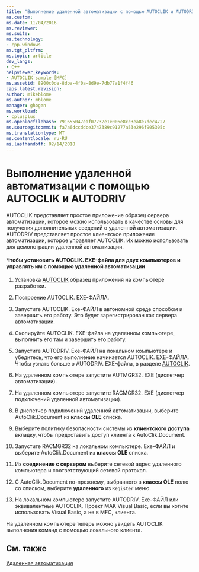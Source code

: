 ```yaml
---
title: "Выполнение удаленной автоматизации с помощью AUTOCLIK и AUTODRIV | Документы Microsoft"
ms.custom: 
ms.date: 11/04/2016
ms.reviewer: 
ms.suite: 
ms.technology:
- cpp-windows
ms.tgt_pltfrm: 
ms.topic: article
dev_langs:
- C++
helpviewer_keywords:
- AUTOCLIK sample [MFC]
ms.assetid: 8900c0de-8dba-4f0a-8d9e-7db77a1f4f46
caps.latest.revision: 
author: mikeblome
ms.author: mblome
manager: ghogen
ms.workload:
- cplusplus
ms.openlocfilehash: 791655047eaf07732e1e006e8cc3ea8e7dec4727
ms.sourcegitcommit: fa7a6dccddce3747389c91277a53e296f905305c
ms.translationtype: MT
ms.contentlocale: ru-RU
ms.lasthandoff: 02/14/2018
---
```

# <a name="running-remote-automation-using-autoclik-and-autodriv"></a>Выполнение удаленной автоматизации с помощью AUTOCLIK и AUTODRIV
AUTOCLIK представляет простое приложение образец сервера автоматизации, которое можно использовать в качестве основы для получения дополнительных сведений о удаленной автоматизации. AUTODRIV представляет простое клиентское приложение автоматизации, которое управляет AUTOCLIK. Их можно использовать для демонстрации удаленной автоматизации.  
  
#### <a name="to-install-autoclikexe-on-two-machines-and-drive-it-using-remote-automation"></a>Чтобы установить AUTOCLIK. EXE-файла для двух компьютеров и управлять им с помощью удаленной автоматизации  
  
1.  Установка [AUTOCLIK](../visual-cpp-samples.md) образец приложения на компьютере разработки.  
  
2.  Построение AUTOCLIK. EXE-ФАЙЛА.  
  
3.  Запустите AUTOCLIK. Exe-ФАЙЛ в автономной среде способом и завершить его работу. Это будет зарегистрирован как сервера автоматизации.  
  
4.  Скопируйте AUTOCLIK. EXE-файла на удаленном компьютере, выполнить его там и завершить его работу.  
  
5.  Запустите AUTODRIV. Exe-ФАЙЛ на локальном компьютере и убедитесь, что его выполнение начинается AUTOCLIK. EXE-ФАЙЛА. Чтобы узнать больше о AUTODRIV. EXE-файла, в разделе [AUTOCLIK](../visual-cpp-samples.md).  
  
6.  На удаленном компьютере запустите AUTMGR32. EXE (диспетчер автоматизации).  
  
7.  На удаленном компьютере запустите RACMGR32. EXE (диспетчер подключений удаленной автоматизации).  
  
8.  В диспетчер подключений удаленной автоматизации, выберите AutoClik.Document из **классы OLE** списка.  
  
9. Выберите политику безопасности системы из **клиентского доступа** вкладку, чтобы предоставить доступ клиента к AutoClik.Document.  
  
10. Запустите RACMGR32 на локальном компьютере. Exe-ФАЙЛ и выберите AutoClik.Document из **классы OLE** списка.  
  
11. Из **соединение с сервером** выберите сетевой адрес удаленного компьютера и соответствующий сетевой протокол.  
  
12. С AutoClik.Document по-прежнему, выбранного в **классы OLE** полю со списком, выберите **удаленного** из `Register` меню.  
  
13. На локальном компьютере запустите AUTODRIV. Exe-ФАЙЛ или эквивалентные AUTOCLIK. Проект MAK Visual Basic, если вы хотите использовать Visual Basic, а не в MFC, клиента.  
  
 На удаленном компьютере теперь можно увидеть AUTOCLIK выполнения команд с помощью локального клиента.  
  
## <a name="see-also"></a>См. также  
 [Удаленная автоматизация](../mfc/remote-automation.md)

